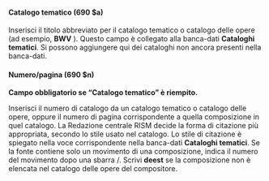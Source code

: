 #### Catalogo tematico (690 $a)&nbsp;

Inserisci il titolo abbreviato per il catalogo tematico o catalogo delle opere (ad esempio, **BWV** ). Questo campo è collegato alla banca-dati **Cataloghi tematici**. Si possono aggiungere qui dei cataloghi non ancora presenti nella banca-dati.

#### Numero/pagina (690 $n) 

**Campo obbligatorio se “Catalogo tematico” è riempito.**

Inserisci il numero di catalogo da un catalogo tematico o catalogo delle opere, oppure il numero di pagina corrispondente a quella composizione in quel catalogo. La Redazione centrale RISM decide la forma di citazione più appropriata, secondo lo stile usato nel catalogo. Lo stile di citazione è spiegato nella voce corrispondente nella banca-dati **Cataloghi tematici**. Se la fonte contiene solo un movimento di una composizione, indica il numero del movimento dopo una sbarra /. Scrivi **deest** se la composizione non è elencata nel catalogo delle opere del compositore.